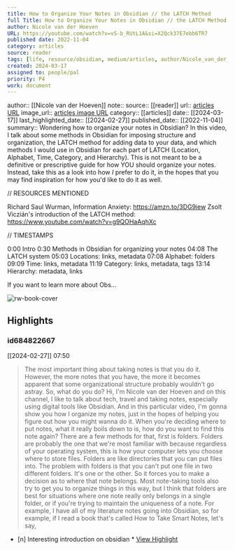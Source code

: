 ```yaml
---
title: How to Organize Your Notes in Obsidian // the LATCH Method
full Title: How to Organize Your Notes in Obsidian // the LATCH Method
author: Nicole van der Hoeven
URL: https://youtube.com/watch?v=vS-b_RUtL1A&si=X2Qck37E7ebb6TR7
published date: 2022-11-04
category: articles
source: reader
tags: [life, resource/obsidian, medium/articles, author/Nicole_van_der_Hoeven, reader/reader, date/2024-02-27, area/reader]
created: 2024-03-17
assigned to: people/pal
priority: P4
work: document
---
```

author:: [[Nicole van der Hoeven]]
note:: 
source:: [[reader]]
url:: [articles URL](https://youtube.com/watch?v=vS-b_RUtL1A&si=X2Qck37E7ebb6TR7)
image_url:: [articles image URL](https://i.ytimg.com/vi/vS-b_RUtL1A/maxresdefault.jpg)
category:: [[articles]]
date:: [[2024-03-17]]
last_highlighted_date:: [[2024-02-27]]
published_date:: [[2022-11-04]]
summary:: Wondering how to organize your notes in Obsidian? In this video, I talk about some methods in Obsidian for imposing structure and organization, the LATCH method for adding data to your data, and which methods I would use in Obsidian for each part of LATCH (Location, Alphabet, Time, Category, and Hierarchy). This is not meant to be a definitive or prescriptive guide for how YOU should organize your notes. Instead, take this as a look into how *I* prefer to do it, in the hopes that you may find inspiration for how you'd like to do it as well.


// RESOURCES MENTIONED

Richard Saul Wurman, Information Anxiety: https://amzn.to/3DG9iew
Zsolt Viczián's introduction of the LATCH method: https://www.youtube.com/watch?v=g9QOHaAqhXc


// TIMESTAMPS

0:00 Intro
0:30 Methods in Obsidian for organizing your notes
04:08 The LATCH system
05:03 Locations: links, metadata
07:08 Alphabet: folders
09:09 Time: links, metadata
11:19 Category: links, metadata, tags
13:14 Hierarchy: metadata, links

If you want to learn more about Obs...

![rw-book-cover](https://i.ytimg.com/vi/vS-b_RUtL1A/maxresdefault.jpg)

## Highlights
### id684822667
[[2024-02-27]] 07:50
> The most important thing about taking notes is that you do it. However, the more notes that you have, the more it becomes apparent that some organizational structure probably wouldn't go astray. So, what do you do? Hi, I'm Nicole van der Hoeven and on this channel, I like to talk about tech, travel and taking notes, especially using digital tools like Obsidian. And in this particular video, I'm gonna show you how I organize my notes, just in the hopes of helping you figure out how you might wanna do it.
> When you're deciding where to put notes, what it really boils down to is, how do you want to find this note again? There are a few methods for that, first is folders. Folders are probably the one that we're most familiar with because regardless of your operating system, this is how your computer lets you choose where to store files. Folders are like directories that you can put files into. The problem with folders is that you can't put one file in two different folders.
> It's one or the other. So it forces you to make a decision as to where that note belongs. Most note-taking tools also try to get you to organize things in this way, but I think that folders are best for situations where one note really only belongs in a single folder, or if you're trying to maintain the uniqueness of a note. For example, I have all of my literature notes going into Obsidian, so for example, if I read a book that's called How to Take Smart Notes, let's say,

- [n] Interesting introduction on obsidian  * [View Highlight](https://read.readwise.io/read/01hqnd9eymf9zmxg0abqd1he10)


